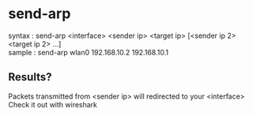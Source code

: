 send-arp
=====

syntax : send-arp \<interface\> \<sender ip\> \<target ip\> \[\<sender ip 2\> \<target ip 2\> ...\]  
sample : send-arp wlan0 192.168.10.2 192.168.10.1

## Results?
Packets transmitted from \<sender ip\> will redirected to your \<interface\>  
Check it out with wireshark

